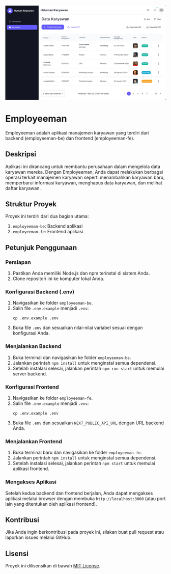 ![screenshoot](screenshoot-1.png)

# Employeeman

Employeeman adalah aplikasi manajemen karyawan yang terdiri dari backend (employeeman-be) dan frontend (employeeman-fe).

## Deskripsi

Aplikasi ini dirancang untuk membantu perusahaan dalam mengelola data karyawan mereka. Dengan Employeeman, Anda dapat melakukan berbagai operasi terkait manajemen karyawan seperti menambahkan karyawan baru, memperbarui informasi karyawan, menghapus data karyawan, dan melihat daftar karyawan.

## Struktur Proyek

Proyek ini terdiri dari dua bagian utama:

1. `employeeman-be`: Backend aplikasi
2. `employeeman-fe`: Frontend aplikasi

## Petunjuk Penggunaan

### Persiapan

1. Pastikan Anda memiliki Node.js dan npm terinstal di sistem Anda.
2. Clone repositori ini ke komputer lokal Anda.

### Konfigurasi Backend (.env)

1. Navigasikan ke folder `employeeman-be`.
2. Salin file `.env.example` menjadi `.env`:
   ```
   cp .env.example .env
   ```
3. Buka file `.env` dan sesuaikan nilai-nilai variabel sesuai dengan konfigurasi Anda.

### Menjalankan Backend

1. Buka terminal dan navigasikan ke folder `employeeman-be`.
2. Jalankan perintah `npm install` untuk menginstal semua dependensi.
3. Setelah instalasi selesai, jalankan perintah `npm run start` untuk memulai server backend.

### Konfigurasi Frontend

1. Navigasikan ke folder `employeeman-fe`.
2. Salin file `.env.example` menjadi `.env`:
   ```
   cp .env.example .env
   ```
3. Buka file `.env` dan sesuaikan `NEXT_PUBLIC_API_URL` dengan URL backend Anda.

### Menjalankan Frontend

1. Buka terminal baru dan navigasikan ke folder `employeeman-fe`.
2. Jalankan perintah `npm install` untuk menginstal semua dependensi.
3. Setelah instalasi selesai, jalankan perintah `npm start` untuk memulai aplikasi frontend.

### Mengakses Aplikasi

Setelah kedua backend dan frontend berjalan, Anda dapat mengakses aplikasi melalui browser dengan membuka `http://localhost:3000` (atau port lain yang ditentukan oleh aplikasi frontend).

## Kontribusi

Jika Anda ingin berkontribusi pada proyek ini, silakan buat pull request atau laporkan issues melalui GitHub.

## Lisensi

Proyek ini dilisensikan di bawah [MIT License](LICENSE).
